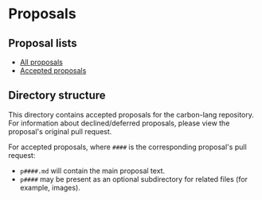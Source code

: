 # Proposals

<!--
Part of the Carbon Language project, under the Apache License v2.0 with LLVM
Exceptions. See /LICENSE for license information.
SPDX-License-Identifier: Apache-2.0 WITH LLVM-exception
-->

## Proposal lists

-   [All proposals](https://github.com/carbon-language/carbon-lang/pulls?q=is%3Apr+label%3Aproposal)
-   [Accepted proposals](https://github.com/carbon-language/carbon-lang/pulls?q=is%3Apr+label%3A%22proposal+accepted%22)

## Directory structure

This directory contains accepted proposals for the carbon-lang repository. For
information about declined/deferred proposals, please view the proposal's
original pull request.

For accepted proposals, where `####` is the corresponding proposal's pull
request:

-   `p####.md` will contain the main proposal text.
-   `p####` may be present as an optional subdirectory for related files (for
    example, images).

